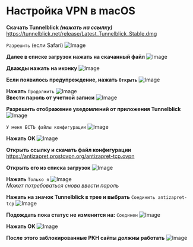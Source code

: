 # Настройка VPN в macOS
**Скачать Tunnelblick *(нажать на ссылку)***
https://tunnelblick.net/release/Latest_Tunnelblick_Stable.dmg

`Разрешить` (если Safari)
![Image](https://raw.githubusercontent.com/Pasharet/tunnelblick-ZRGQq/main/images/tut01.png)  

**Далее в списке загрузок нажать на скачанный файл**
![Image](https://raw.githubusercontent.com/Pasharet/tunnelblick-ZRGQq/main/images/tut02.png)  

**Дважды нажать на иконку**
![Image](https://raw.githubusercontent.com/Pasharet/tunnelblick-ZRGQq/main/images/tut03.png)  

**Если появилось предупреждение, нажать `Открыть`**
![Image](https://raw.githubusercontent.com/Pasharet/tunnelblick-ZRGQq/main/images/tut04.png)  

**Нажать** `Продолжить`
![Image](https://raw.githubusercontent.com/Pasharet/tunnelblick-ZRGQq/main/images/tut05.png)  
**Ввести пароль от учетной записи**
![Image](https://raw.githubusercontent.com/Pasharet/tunnelblick-ZRGQq/main/images/tut06.png)  

**Разрешить отображение уведомлений от приложения Tunnelblick**
![Image](https://raw.githubusercontent.com/Pasharet/tunnelblick-ZRGQq/main/images/tut07.png)  

`У меня ЕСТЬ файлы конфигурации`
![Image](https://raw.githubusercontent.com/Pasharet/tunnelblick-ZRGQq/main/images/tut08.png)  

**Нажать ОК**
![Image](https://raw.githubusercontent.com/Pasharet/tunnelblick-ZRGQq/main/images/tut09.png)  

**Открыть ссылку и скачать файл конфигурации**
https://antizapret.prostovpn.org/antizapret-tcp.ovpn

**Открыть его из списка загрузок**
![Image](https://raw.githubusercontent.com/Pasharet/tunnelblick-ZRGQq/main/images/tut10.png)  

**Нажать** `Только я`
![Image](https://raw.githubusercontent.com/Pasharet/tunnelblick-ZRGQq/main/images/tut11.png)  
*Может потребоваться снова ввести пароль*

**Нажать на значок Tunnelblick в трее и выбрать** `Соединить antizapret-tcp`
![Image](https://raw.githubusercontent.com/Pasharet/tunnelblick-ZRGQq/main/images/tut12.png)  

**Подождать пока статус не изменится на:** `Соединен`
![Image](https://raw.githubusercontent.com/Pasharet/tunnelblick-ZRGQq/main/images/tut13.png)  

**Нажать ОК**
![Image](https://raw.githubusercontent.com/Pasharet/tunnelblick-ZRGQq/main/images/tut14.png)  

**После этого заблокированные РКН сайты должны работать**
![Image](https://raw.githubusercontent.com/Pasharet/tunnelblick-ZRGQq/main/images/tut15.png)